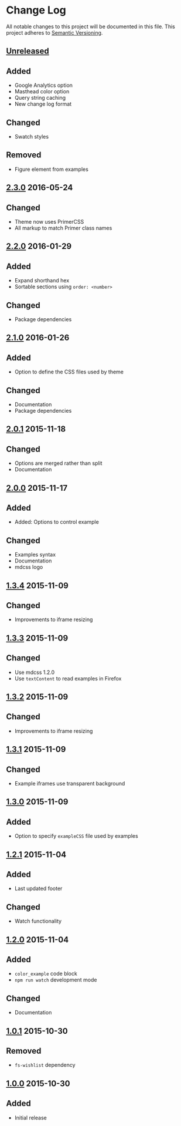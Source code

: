 # Change Log
All notable changes to this project will be documented in this file.
This project adheres to [Semantic Versioning](http://semver.org/).

## [Unreleased]

## Added
- Google Analytics option
- Masthead color option
- Query string caching
- New change log format

## Changed
- Swatch styles

## Removed
- Figure element from examples

## [2.3.0] 2016-05-24

## Changed
- Theme now uses PrimerCSS
- All markup to match Primer class names

## [2.2.0] 2016-01-29

## Added
- Expand shorthand hex
- Sortable sections using `order: <number>`

## Changed
- Package dependencies

## [2.1.0] 2016-01-26

## Added
- Option to define the CSS files used by theme

## Changed
- Documentation
- Package dependencies

## [2.0.1] 2015-11-18

## Changed
- Options are merged rather than split
- Documentation

## [2.0.0] 2015-11-17

## Added
- Added: Options to control example

## Changed
- Examples syntax
- Documentation
- mdcss logo

## [1.3.4] 2015-11-09

## Changed
- Improvements to iframe resizing

## [1.3.3] 2015-11-09

## Changed
- Use mdcss 1.2.0
- Use `textContent` to read examples in Firefox

## [1.3.2] 2015-11-09

## Changed
- Improvements to iframe resizing

## [1.3.1] 2015-11-09

## Changed
- Example iframes use transparent background

## [1.3.0] 2015-11-09

## Added
- Option to specify `exampleCSS` file used by examples

## [1.2.1] 2015-11-04

## Added
- Last updated footer

## Changed
- Watch functionality

## [1.2.0] 2015-11-04

## Added
- `color_example` code block
- `npm run watch` development mode

## Changed
- Documentation

## [1.0.1] 2015-10-30

## Removed
- `fs-wishlist` dependency

## [1.0.0] 2015-10-30

## Added
- Initial release

[Unreleased]: https://github.com/jonathantneal/mdcss-theme-github/compare/2.3.0...HEAD
[2.3.0]: https://github.com/jonathantneal/mdcss-theme-github/compare/2.2.0...2.3.0
[2.2.0]: https://github.com/jonathantneal/mdcss-theme-github/compare/2.1.0...2.2.0
[2.1.0]: https://github.com/jonathantneal/mdcss-theme-github/compare/2.0.1...2.1.0
[2.0.1]: https://github.com/jonathantneal/mdcss-theme-github/compare/2.0.0...2.0.1
[2.0.0]: https://github.com/jonathantneal/mdcss-theme-github/compare/1.3.4...2.0.0
[1.3.4]: https://github.com/jonathantneal/mdcss-theme-github/compare/1.3.3...1.3.4
[1.3.3]: https://github.com/jonathantneal/mdcss-theme-github/compare/1.3.2...1.3.3
[1.3.2]: https://github.com/jonathantneal/mdcss-theme-github/compare/1.3.1...1.3.2
[1.3.1]: https://github.com/jonathantneal/mdcss-theme-github/compare/1.3.0...1.3.1
[1.3.0]: https://github.com/jonathantneal/mdcss-theme-github/compare/1.2.1...1.3.0
[1.2.1]: https://github.com/jonathantneal/mdcss-theme-github/compare/1.2.0...1.2.1
[1.2.0]: https://github.com/jonathantneal/mdcss-theme-github/compare/1.1.1...1.2.0
[1.1.1]: https://github.com/jonathantneal/mdcss-theme-github/compare/1.1.0...1.1.1
[1.1.0]: https://github.com/jonathantneal/mdcss-theme-github/compare/1.0.1...1.1.0
[1.0.1]: https://github.com/jonathantneal/mdcss-theme-github/compare/1.0.0...1.0.1
[1.0.0]: https://github.com/jonathantneal/mdcss-theme-github/commits/1.0.0
